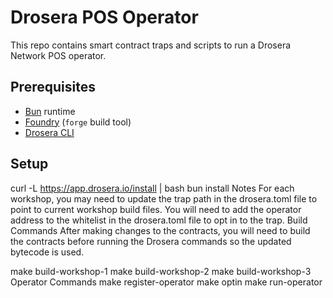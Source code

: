 # Drosera POS Operator

This repo contains smart contract traps and scripts to run a Drosera Network POS operator.

## Prerequisites
- [Bun](https://bun.sh) runtime
- [Foundry](https://getfoundry.sh/) (`forge` build tool)
- [Drosera CLI](https://app.drosera.io/install)

## Setup
curl -L https://app.drosera.io/install | bash
bun install
Notes
For each workshop, you may need to update the trap path in the drosera.toml file to point to current workshop build files.
You will need to add the operator address to the whitelist in the drosera.toml file to opt in to the trap.
Build Commands
After making changes to the contracts, you will need to build the contracts before running the Drosera commands so the updated bytecode is used.

make build-workshop-1
make build-workshop-2
make build-workshop-3
Operator Commands
make register-operator
make optin
make run-operator
